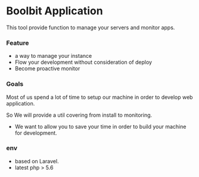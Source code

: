 # Boolbit Application
This tool provide function to manage your servers and monitor apps.  

### Feature
* a way to manage your instance 
* Flow your development without consideration of deploy
* Become proactive monitor

### Goals

Most of us spend a lot of time to setup our machine in order to develop web application.  

So We will provide a util covering from install to monitoring.
* We want to allow you to save your time in order to build your machine for development. 

### env

* based on Laravel.  
* latest php > 5.6
